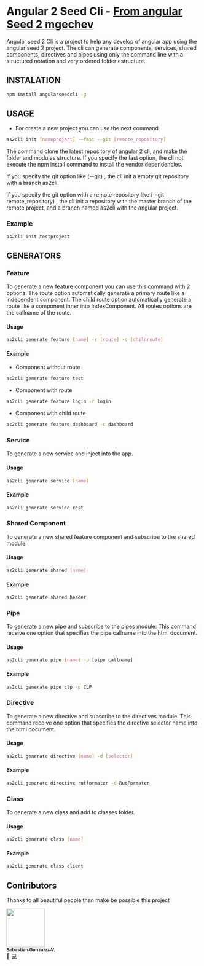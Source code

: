 # Angular 2 Seed Cli - [From angular Seed 2 mgechev](https://github.com/mgechev/angular-seed)

Angular seed 2 Cli is a project to help any develop of angular app using the angular seed 2 project. The cli can generate components, services, shared components, directives and pipes using only the command line with a structured notation and very ordered folder estructure.

## INSTALATION

```bash
npm install angularseedcli -g
```
## USAGE
- For create a new project you can use the next command

```bash
as2cli init [nameproject] --fast --git [remote_repository]
```
The command clone the latest repository of angular 2 cli, and make the folder and modules structure.
If you specify the fast option, the cli not execute the npm install command to install the vendor dependencies.

If you specify the git option like (--git) , the cli init a empty git repository with a branch as2cli.

If you specify the git option with a remote repository like (--git remote_repository) , the cli init a repository with the master branch of the remote project, and a branch named as2cli with the angular project.

### Example
```bash
as2cli init testproject
```
## GENERATORS

### Feature
To generate a new feature component you can use this command with 2 options. The route option automatically generate a primary route like a independent component. The child route option automatically generate a route like a component inner into IndexComponent. All routes options are the callname of the route.

#### Usage
```bash
as2cli generate feature [name] -r [route] -c [childroute]
```
#### Example

- Component without route
```bash
as2cli generate feature test
```
- Component with route
```bash
as2cli generate feature login -r login
```
- Component with child route
```bash
as2cli generate feature dashboard -c dashboard
```

### Service
To generate a new service and inject into the app.

#### Usage
```bash
as2cli generate service [name]
```
#### Example
```bash
as2cli generate service rest
```

### Shared Component
To generate a new shared feature component and subscribe to the shared module.

#### Usage
```bash
as2cli generate shared [name]
```
#### Example
```bash
as2cli generate shared header
```

### Pipe
To generate a new pipe and subscribe to the pipes module. This command receive one option that specifies the pipe callname into the html document.

#### Usage
```bash
as2cli generate pipe [name] -p [pipe callname]
```
#### Example
```bash
as2cli generate pipe clp -p CLP
```
### Directive
To generate a new directive and subscribe to the directives module. This command receive one option that specifies the directive selector name into the html document.

#### Usage
```bash
as2cli generate directive [name] -d [selector]
```
#### Example
```bash
as2cli generate directive rutformater -d RutFormater
```
### Class
To generate a new class and add to classes folder. 

#### Usage
```bash
as2cli generate class [name] 
```
#### Example
```bash
as2cli generate class client
```
## Contributors

Thanks to all beautiful people than make be possible this project

<!-- ALL-CONTRIBUTORS-LIST:START - Do not remove or modify this section -->
<!-- prettier-ignore -->
[<img src="https://avatars3.githubusercontent.com/u/806569?s=400&v=4" width="100px;"/><br /><sub><b>Sebastian Gonzalez V.</b></sub>](https://github.com/brutalchrist)<br />[📖](https://github.com/acalvoa/EARLGREY/commits?author=brutalchrist "Documentation") [💻](https://github.com/acalvoa/EARLGREY/commits?author=brutalchrist)
<!-- ALL-CONTRIBUTORS-LIST:END -->
